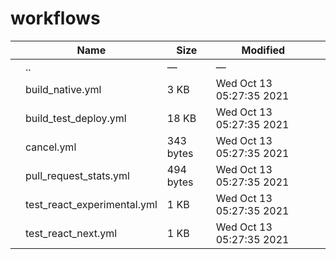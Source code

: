 # workflows

<table><thead><tr class="header"><th></th><th>Name</th><th>Size</th><th>Modified</th><th></th></tr></thead><tbody><tr class="odd"><td></td><td><span class="goup">..</span></td><td>—</td><td>—</td><td></td></tr><tr class="even"><td></td><td><span class="name">build_native.yml</span></td><td>3 KB</td><td>Wed Oct 13 05:27:35 2021</td><td></td></tr><tr class="odd"><td></td><td><span class="name">build_test_deploy.yml</span></td><td>18 KB</td><td>Wed Oct 13 05:27:35 2021</td><td></td></tr><tr class="even"><td></td><td><span class="name">cancel.yml</span></td><td>343 bytes</td><td>Wed Oct 13 05:27:35 2021</td><td></td></tr><tr class="odd"><td></td><td><span class="name">pull_request_stats.yml</span></td><td>494 bytes</td><td>Wed Oct 13 05:27:35 2021</td><td></td></tr><tr class="even"><td></td><td><span class="name">test_react_experimental.yml</span></td><td>1 KB</td><td>Wed Oct 13 05:27:35 2021</td><td></td></tr><tr class="odd"><td></td><td><span class="name">test_react_next.yml</span></td><td>1 KB</td><td>Wed Oct 13 05:27:35 2021</td><td></td></tr></tbody></table>
